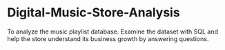 # Digital-Music-Store-Analysis
To analyze the music playlist database. Examine the dataset with SQL and help the store understand its business growth by answering questions.
